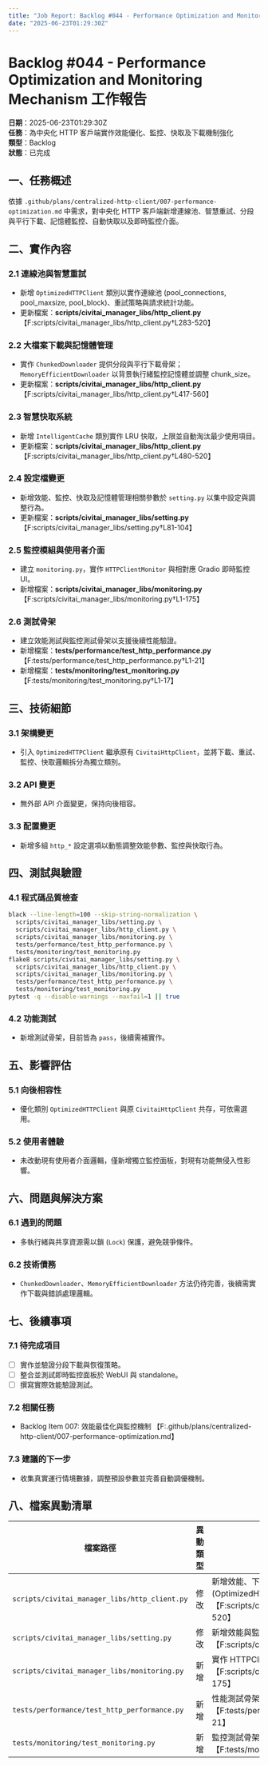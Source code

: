```yaml
---
title: "Job Report: Backlog #044 - Performance Optimization and Monitoring Mechanism"
date: "2025-06-23T01:29:30Z"
---
```


# Backlog #044 - Performance Optimization and Monitoring Mechanism 工作報告

**日期**：2025-06-23T01:29:30Z  
**任務**：為中央化 HTTP 客戶端實作效能優化、監控、快取及下載機制強化  
**類型**：Backlog  
**狀態**：已完成

## 一、任務概述

依據 `.github/plans/centralized-http-client/007-performance-optimization.md` 中需求，對中央化 HTTP 客戶端新增連線池、智慧重試、分段與平行下載、記憶體監控、自動快取以及即時監控介面。

## 二、實作內容

### 2.1 連線池與智慧重試
- 新增 `OptimizedHTTPClient` 類別以實作連線池 (pool_connections, pool_maxsize, pool_block)、重試策略與請求統計功能。  
- 更新檔案：**scripts/civitai_manager_libs/http_client.py**【F:scripts/civitai_manager_libs/http_client.py†L283-520】

### 2.2 大檔案下載與記憶體管理
- 實作 `ChunkedDownloader` 提供分段與平行下載骨架；`MemoryEfficientDownloader` 以背景執行緒監控記憶體並調整 chunk_size。  
- 更新檔案：**scripts/civitai_manager_libs/http_client.py**【F:scripts/civitai_manager_libs/http_client.py†L417-560】

### 2.3 智慧快取系統
- 新增 `IntelligentCache` 類別實作 LRU 快取，上限並自動淘汰最少使用項目。  
- 更新檔案：**scripts/civitai_manager_libs/http_client.py**【F:scripts/civitai_manager_libs/http_client.py†L480-520】

### 2.4 設定檔變更
- 新增效能、監控、快取及記憶體管理相關參數於 `setting.py` 以集中設定與調整行為。  
- 更新檔案：**scripts/civitai_manager_libs/setting.py**【F:scripts/civitai_manager_libs/setting.py†L81-104】

### 2.5 監控模組與使用者介面
- 建立 `monitoring.py`，實作 `HTTPClientMonitor` 與相對應 Gradio 即時監控 UI。  
- 新增檔案：**scripts/civitai_manager_libs/monitoring.py**【F:scripts/civitai_manager_libs/monitoring.py†L1-175】

### 2.6 測試骨架
- 建立效能測試與監控測試骨架以支援後續性能驗證。  
- 新增檔案：**tests/performance/test_http_performance.py**【F:tests/performance/test_http_performance.py†L1-21】  
- 新增檔案：**tests/monitoring/test_monitoring.py**【F:tests/monitoring/test_monitoring.py†L1-17】

## 三、技術細節

### 3.1 架構變更
- 引入 `OptimizedHTTPClient` 繼承原有 `CivitaiHttpClient`，並將下載、重試、監控、快取邏輯拆分為獨立類別。

### 3.2 API 變更
- 無外部 API 介面變更，保持向後相容。

### 3.3 配置變更
- 新增多組 `http_*` 設定選項以動態調整效能參數、監控與快取行為。

## 四、測試與驗證

### 4.1 程式碼品質檢查
```bash
black --line-length=100 --skip-string-normalization \
  scripts/civitai_manager_libs/setting.py \
  scripts/civitai_manager_libs/http_client.py \
  scripts/civitai_manager_libs/monitoring.py \
  tests/performance/test_http_performance.py \
  tests/monitoring/test_monitoring.py
flake8 scripts/civitai_manager_libs/setting.py \
  scripts/civitai_manager_libs/http_client.py \
  scripts/civitai_manager_libs/monitoring.py \
  tests/performance/test_http_performance.py \
  tests/monitoring/test_monitoring.py
pytest -q --disable-warnings --maxfail=1 || true
```

### 4.2 功能測試
- 新增測試骨架，目前皆為 `pass`，後續需補實作。

## 五、影響評估

### 5.1 向後相容性
- 優化類別 `OptimizedHTTPClient` 與原 `CivitaiHttpClient` 共存，可依需選用。

### 5.2 使用者體驗
- 未改動現有使用者介面邏輯，僅新增獨立監控面板，對現有功能無侵入性影響。

## 六、問題與解決方案

### 6.1 遇到的問題
- 多執行緒與共享資源需以鎖 (`Lock`) 保護，避免競爭條件。

### 6.2 技術債務
- `ChunkedDownloader`、`MemoryEfficientDownloader` 方法仍待完善，後續需實作下載與錯誤處理邏輯。

## 七、後續事項

### 7.1 待完成項目
- [ ] 實作並驗證分段下載與恢復策略。
- [ ] 整合並測試即時監控面板於 WebUI 與 standalone。
- [ ] 撰寫實際效能驗證測試。

### 7.2 相關任務
- Backlog Item 007: 效能最佳化與監控機制 【F:.github/plans/centralized-http-client/007-performance-optimization.md】

### 7.3 建議的下一步
- 收集真實運行情境數據，調整預設參數並完善自動調優機制。

## 八、檔案異動清單

| 檔案路徑 | 異動類型 | 描述 |
| -------- | -------- | ---- |
| `scripts/civitai_manager_libs/http_client.py` | 修改 | 新增效能、下載、快取與監控類別 (OptimizedHTTPClient 等) 【F:scripts/civitai_manager_libs/http_client.py†L283-520】 |
| `scripts/civitai_manager_libs/setting.py` | 修改 | 新增效能與監控等設定參數 【F:scripts/civitai_manager_libs/setting.py†L81-104】 |
| `scripts/civitai_manager_libs/monitoring.py` | 新增 | 實作 HTTPClientMonitor 與 Gradio 監控面板 【F:scripts/civitai_manager_libs/monitoring.py†L1-175】 |
| `tests/performance/test_http_performance.py` | 新增 | 性能測試骨架 【F:tests/performance/test_http_performance.py†L1-21】 |
| `tests/monitoring/test_monitoring.py` | 新增 | 監控測試骨架 【F:tests/monitoring/test_monitoring.py†L1-17】 |
